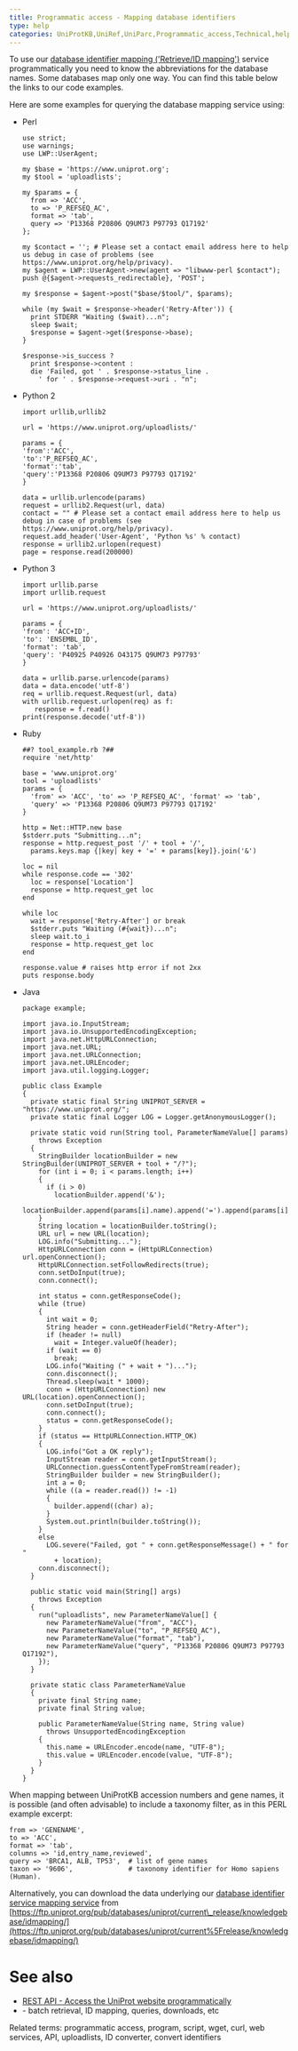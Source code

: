 ```yaml
---
title: Programmatic access - Mapping database identifiers
type: help
categories: UniProtKB,UniRef,UniParc,Programmatic_access,Technical,help
---
```


To use our [database identifier mapping ('Retrieve/ID mapping')](https://www.uniprot.org/help/uploadlists) service programmatically you need to know the abbreviations for the database names. Some databases map only one way. You can find this table below the links to our code examples.

Here are some examples for querying the database mapping service using:

-   Perl

      

        use strict;
        use warnings;
        use LWP::UserAgent;

        my $base = 'https://www.uniprot.org';
        my $tool = 'uploadlists';

        my $params = {
          from => 'ACC',
          to => 'P_REFSEQ_AC',
          format => 'tab',
          query => 'P13368 P20806 Q9UM73 P97793 Q17192'
        };

        my $contact = ''; # Please set a contact email address here to help us debug in case of problems (see https://www.uniprot.org/help/privacy).
        my $agent = LWP::UserAgent->new(agent => "libwww-perl $contact");
        push @{$agent->requests_redirectable}, 'POST';

        my $response = $agent->post("$base/$tool/", $params);

        while (my $wait = $response->header('Retry-After')) {
          print STDERR "Waiting ($wait)...n";
          sleep $wait;
          $response = $agent->get($response->base);
        }

        $response->is_success ?
          print $response->content :
          die 'Failed, got ' . $response->status_line .
            ' for ' . $response->request->uri . "n";

-   Python 2

      

        import urllib,urllib2

        url = 'https://www.uniprot.org/uploadlists/'

        params = {
        'from':'ACC',
        'to':'P_REFSEQ_AC',
        'format':'tab',
        'query':'P13368 P20806 Q9UM73 P97793 Q17192'
        }

        data = urllib.urlencode(params)
        request = urllib2.Request(url, data)
        contact = "" # Please set a contact email address here to help us debug in case of problems (see https://www.uniprot.org/help/privacy).
        request.add_header('User-Agent', 'Python %s' % contact)
        response = urllib2.urlopen(request)
        page = response.read(200000)

-   Python 3

      

        import urllib.parse
        import urllib.request

        url = 'https://www.uniprot.org/uploadlists/'

        params = {
        'from': 'ACC+ID',
        'to': 'ENSEMBL_ID',
        'format': 'tab',
        'query': 'P40925 P40926 O43175 Q9UM73 P97793'
        }

        data = urllib.parse.urlencode(params)
        data = data.encode('utf-8')
        req = urllib.request.Request(url, data)
        with urllib.request.urlopen(req) as f:
           response = f.read()
        print(response.decode('utf-8'))

-   Ruby

      

        ##? tool_example.rb ?##
        require 'net/http'

        base = 'www.uniprot.org'
        tool = 'uploadlists'
        params = {
          'from' => 'ACC', 'to' => 'P_REFSEQ_AC', 'format' => 'tab',
          'query' => 'P13368 P20806 Q9UM73 P97793 Q17192'
        }

        http = Net::HTTP.new base
        $stderr.puts "Submitting...n";
        response = http.request_post '/' + tool + '/',
          params.keys.map {|key| key + '=' + params[key]}.join('&')

        loc = nil
        while response.code == '302'
          loc = response['Location']
          response = http.request_get loc
        end

        while loc
          wait = response['Retry-After'] or break
          $stderr.puts "Waiting (#{wait})...n";
          sleep wait.to_i
          response = http.request_get loc
        end

        response.value # raises http error if not 2xx
        puts response.body

-   Java

      

        package example;

        import java.io.InputStream;
        import java.io.UnsupportedEncodingException;
        import java.net.HttpURLConnection;
        import java.net.URL;
        import java.net.URLConnection;
        import java.net.URLEncoder;
        import java.util.logging.Logger;

        public class Example
        {
          private static final String UNIPROT_SERVER = "https://www.uniprot.org/";
          private static final Logger LOG = Logger.getAnonymousLogger();

          private static void run(String tool, ParameterNameValue[] params)
            throws Exception
          {
            StringBuilder locationBuilder = new StringBuilder(UNIPROT_SERVER + tool + "/?");
            for (int i = 0; i < params.length; i++)
            {
              if (i > 0)
                locationBuilder.append('&');
              locationBuilder.append(params[i].name).append('=').append(params[i].value);
            }
            String location = locationBuilder.toString();
            URL url = new URL(location);
            LOG.info("Submitting...");
            HttpURLConnection conn = (HttpURLConnection) url.openConnection();
            HttpURLConnection.setFollowRedirects(true);
            conn.setDoInput(true);
            conn.connect();

            int status = conn.getResponseCode();
            while (true)
            {
              int wait = 0;
              String header = conn.getHeaderField("Retry-After");
              if (header != null)
                wait = Integer.valueOf(header);
              if (wait == 0)
                break;
              LOG.info("Waiting (" + wait + ")...");
              conn.disconnect();
              Thread.sleep(wait * 1000);
              conn = (HttpURLConnection) new URL(location).openConnection();
              conn.setDoInput(true);
              conn.connect();
              status = conn.getResponseCode();
            }
            if (status == HttpURLConnection.HTTP_OK)
            {
              LOG.info("Got a OK reply");
              InputStream reader = conn.getInputStream();
              URLConnection.guessContentTypeFromStream(reader);
              StringBuilder builder = new StringBuilder();
              int a = 0;
              while ((a = reader.read()) != -1)
              {
                builder.append((char) a);
              }
              System.out.println(builder.toString());
            }
            else
              LOG.severe("Failed, got " + conn.getResponseMessage() + " for "
                + location);
            conn.disconnect();
          }

          public static void main(String[] args)
            throws Exception
          {
            run("uploadlists", new ParameterNameValue[] {
              new ParameterNameValue("from", "ACC"),
              new ParameterNameValue("to", "P_REFSEQ_AC"),
              new ParameterNameValue("format", "tab"),
              new ParameterNameValue("query", "P13368 P20806 Q9UM73 P97793 Q17192"),
            });
          }

          private static class ParameterNameValue
          {
            private final String name;
            private final String value;

            public ParameterNameValue(String name, String value)
              throws UnsupportedEncodingException
            {
              this.name = URLEncoder.encode(name, "UTF-8");
              this.value = URLEncoder.encode(value, "UTF-8");
            }
          }
        }

When mapping between UniProtKB accession numbers and gene names, it is possible (and often advisable) to include a taxonomy filter, as in this PERL example excerpt:

    from => 'GENENAME',
    to => 'ACC',
    format => 'tab',
    columns => 'id,entry_name,reviewed',
    query => 'BRCA1, ALB, TP53',  # list of gene names
    taxon => '9606',              # taxonomy identifier for Homo sapiens (Human).

Alternatively, you can download the data underlying our [database identifier service mapping service](https://www.uniprot.org/uploadlists) from [https://ftp.uniprot.org/pub/databases/uniprot/current\_release/knowledgebase/idmapping/](https://ftp.uniprot.org/pub/databases/uniprot/current%5Frelease/knowledgebase/idmapping/)

# See also

-   [REST API - Access the UniProt website programmatically](https://www.uniprot.org/help/api)
-   \- batch retrieval, ID mapping, queries, downloads, etc

Related terms: programmatic access, program, script, wget, curl, web services, API, uploadlists, ID converter, convert identifiers
